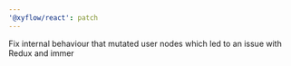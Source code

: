 ```yaml
---
'@xyflow/react': patch
---
```


Fix internal behaviour that mutated user nodes which led to an issue with Redux and immer
